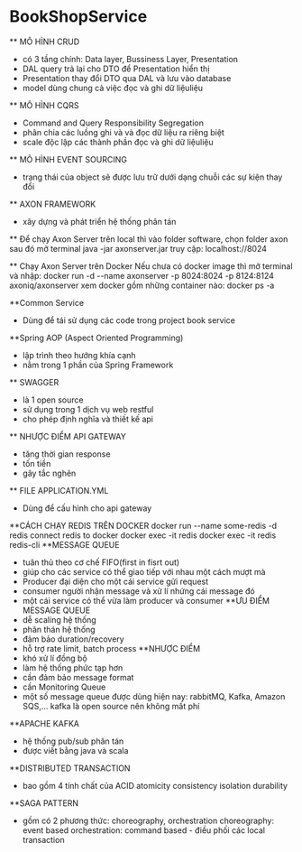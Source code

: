 # BookShopService
** MÔ HÌNH CRUD
- có 3 tầng chính: Data layer, Bussiness Layer, Presentation
- DAL query trả lại cho DTO để Presentation hiển thị
- Presentation thay đổi DTO qua DAL và lưu vào database
- model dùng chung cả việc đọc và ghi dữ liệuliệu 

** MÔ HÌNH CQRS
- Command and Query Responsibility Segregation
- phân chia các luồng ghi và và đọc dữ liệu ra riêng biệt
- scale độc lập các thành phần đọc và ghi dữ liệuliệu

** MÔ HÌNH EVENT SOURCING
- trạng thái của object sẽ được lưu trữ dưới dạng chuỗi các sự kiện thay đổi

** AXON FRAMEWORK
- xây dựng và phát triển hệ thống phân tán

** Để chạy Axon Server trên local thì vào folder software, chọn folder axon sau đó mở terminal
    java -jar axonserver.jar
    truy cập: localhost://8024

** Chạy Axon Server trên Docker
    Nếu chưa có docker image thì mở terminal và nhập: docker run -d --name axonserver -p 8024:8024 -p 8124:8124 axoniq/axonserver
    xem docker gồm những container nào: docker ps -a

**Common Service
- Dùng để tái sử dụng các code trong project book service

**Spring AOP (Aspect Oriented Programming)
- lập trình theo hướng khía cạnh
- nằm trong 1 phần của Spring Framework

** SWAGGER
-  là 1 open source
- sử dụng trong 1 dịch vụ web restful
- cho phép định nghĩa và thiết kế api

** NHƯỢC ĐIỂM API GATEWAY
- tăng thời gian response
- tốn tiền
- gây tắc nghẽn

** FILE APPLICATION.YML
- Dùng để cấu hình cho api gateway

**CÁCH CHẠY REDIS TRÊN DOCKER
    docker run --name some-redis -d redis
    connect redis to docker
        docker exec -it redis
        docker exec -it redis redis-cli
**MESSAGE QUEUE
- tuân thủ theo cơ chế FIFO(first in fisrt out)
- giúp cho các service có thể giao tiếp với nhau một cách mượt mà
- Producer
    đại diện cho một cái service gửi request
- consumer
    người nhận message và xử lí nhứng cái message đó
- một cái service có thể vừa làm producer và consumer
**ƯU ĐIỂM MESSAGE QUEUE
- dễ scaling hệ thống
- phân thán hệ thống
- đảm bảo duration/recovery
- hỗ trợ rate limit, batch process
**NHƯỢC ĐIỂM
- khó xử lí đồng bộ
- làm hệ thống phức tạp hơn
- cần đảm bảo message format
- cần Monitoring Queue
- một số message queue được dùng hiện nay:
    rabbitMQ, Kafka, Amazon SQS,...
    kafka là open source nên không mất phí

**APACHE KAFKA
- hệ thống pub/sub phân tán
- được viết bằng java và scala

**DISTRIBUTED TRANSACTION
- bao gồm 4 tính chất của ACID
    atomicity
    consistency
    isolation
    durability

**SAGA PATTERN
- gồm có 2 phương thức: choreography, orchestration
    choreography: event based
    orchestration: command based - điều phối các local transaction
